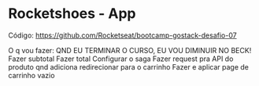 # Rocketshoes - App

Código: https://github.com/Rocketseat/bootcamp-gostack-desafio-07

O q vou fazer:
QND EU TERMINAR O CURSO, EU VOU DIMINUIR NO BECK!
Fazer subtotal
Fazer total
Configurar o saga
Fazer request pra API do produto qnd adiciona
redirecionar para o carrinho
Fazer e aplicar page de carrinho vazio
